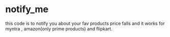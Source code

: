# notify_me
this code is to notify you about your fav products price falls and it works for myntra , amazon(only prime products) and flipkart. 
